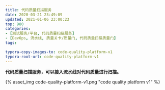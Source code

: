 ```yaml
---
title: 代码质量扫描服务
date: 2020-03-21 23:49:09
updated: 2021-01-06 23:00:23
top: 980
categories: 
- [测试服务/平台, 代码质量扫描服务]
- [DevOps, 流水线, 质量关卡/质量门, 代码质量扫描质量门]
tags:

typora-copy-images-to: code-quality-platform-v1
typora-root-url: code-quality-platform-v1
---
```


**代码质量扫描服务，可以接入流水线对代码质量进行扫描。**

{% asset_img code-quality-platform-v1.png "code quality platform v1" %}